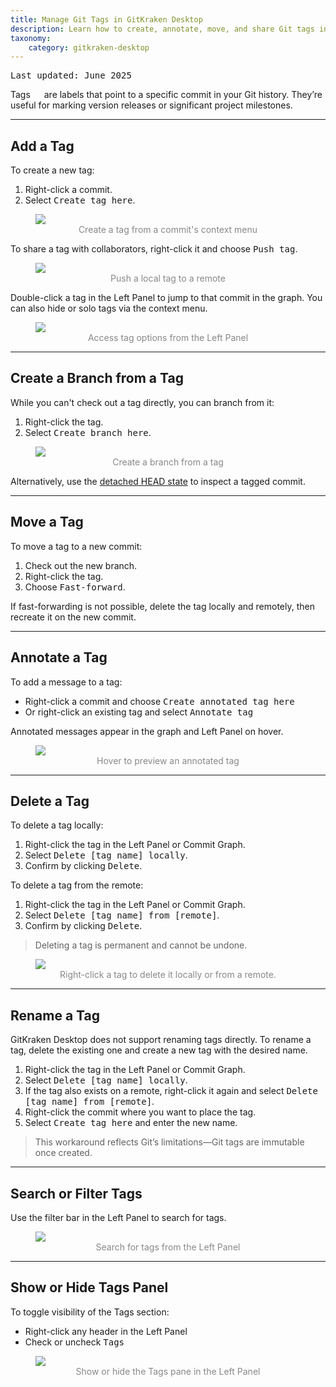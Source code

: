 ```yaml
---
title: Manage Git Tags in GitKraken Desktop
description: Learn how to create, annotate, move, and share Git tags in GitKraken Desktop to mark releases and key commits.
taxonomy:
    category: gitkraken-desktop
---
```

<kbd>Last updated: June 2025</kbd>

Tags <em class='context-menu'><img style='transform:rotate(180deg);height:1em;' src='/wp-content/uploads/gk-tag-icon.svg'></em> are labels that point to a specific commit in your Git history. They’re useful for marking version releases or significant project milestones.

***

## Add a Tag

To create a new tag:
1. Right-click a commit.
2. Select <kbd>Create tag here</kbd>.

<figure>
  <img src="/wp-content/uploads/create-tag-2025.png" srcset="/wp-content/uploads/create-tag-2025.png" class="help-center-img img-bordered">
  <figcaption style="text-align:center; color:#888">Create a tag from a commit's context menu</figcaption>
</figure>

To share a tag with collaborators, right-click it and choose <kbd>Push tag</kbd>.

<figure>
  <img src="/wp-content/uploads/push-tag-2025.png" srcset="/wp-content/uploads/push-tag-2025@2x.png" class="help-center-img img-bordered">
  <figcaption style="text-align:center; color:#888">Push a local tag to a remote</figcaption>
</figure>

Double-click a tag in the Left Panel to jump to that commit in the graph. You can also hide or solo tags via the context menu.

<figure>
  <img src="/wp-content/uploads/tag-right.png" srcset="/wp-content/uploads/tag-right.png" class="help-center-img img-bordered">
  <figcaption style="text-align:center; color:#888">Access tag options from the Left Panel</figcaption>
</figure>

***

## Create a Branch from a Tag

While you can't check out a tag directly, you can branch from it:
1. Right-click the tag.
2. Select <kbd>Create branch here</kbd>.

<figure>
  <img src="/wp-content/uploads/tag-branch.png" srcset="/wp-content/uploads/tag-branch@2x.png" class="help-center-img img-bordered">
  <figcaption style="text-align:center; color:#888">Create a branch from a tag</figcaption>
</figure>

Alternatively, use the [detached HEAD state](/working-with-commits/detached-head-state/) to inspect a tagged commit.

***

## Move a Tag

To move a tag to a new commit:
1. Check out the new branch.
2. Right-click the tag.
3. Choose <kbd>Fast-forward</kbd>.

If fast-forwarding is not possible, delete the tag locally and remotely, then recreate it on the new commit.

***

## Annotate a Tag

To add a message to a tag:
- Right-click a commit and choose <kbd>Create annotated tag here</kbd>
- Or right-click an existing tag and select <kbd>Annotate tag</kbd>

Annotated messages appear in the graph and Left Panel on hover.

<figure>
  <img src="/wp-content/uploads/tag-annotation.png" srcset="/wp-content/uploads/tag-annotation.png" class="help-center-img img-bordered">
  <figcaption style="text-align:center; color:#888">Hover to preview an annotated tag</figcaption>
</figure>

***

## Delete a Tag

To delete a tag locally:

1. Right-click the tag in the Left Panel or Commit Graph.
2. Select <kbd>Delete [tag name] locally</kbd>.
3. Confirm by clicking <kbd>Delete</kbd>.

To delete a tag from the remote:

1. Right-click the tag in the Left Panel or Commit Graph.
2. Select <kbd>Delete [tag name] from [remote]</kbd>.
3. Confirm by clicking <kbd>Delete</kbd>.

> Deleting a tag is permanent and cannot be undone.

<figure>
  <img src="/wp-content/uploads/tag-annotation.png" srcset="/wp-content/uploads/delete-tag@2x.png" class="help-center-img img-bordered">
  <figcaption style="text-align:center; color:#888">Right-click a tag to delete it locally or from a remote.</figcaption>
</figure>

***

## Rename a Tag

GitKraken Desktop does not support renaming tags directly. To rename a tag, delete the existing one and create a new tag with the desired name.

1. Right-click the tag in the Left Panel or Commit Graph.
2. Select <kbd>Delete [tag name] locally</kbd>.
3. If the tag also exists on a remote, right-click it again and select <kbd>Delete [tag name] from [remote]</kbd>.
4. Right-click the commit where you want to place the tag.
5. Select <kbd>Create tag here</kbd> and enter the new name.

> This workaround reflects Git’s limitations—Git tags are immutable once created.

***

## Search or Filter Tags

Use the filter bar in the Left Panel to search for tags.

<figure>
  <img src="/wp-content/uploads/filter-tags.png" srcset="/wp-content/uploads/filter-tags@2x.png" class="help-center-img img-bordered">
  <figcaption style="text-align:center; color:#888">Search for tags from the Left Panel</figcaption>
</figure>

***

## Show or Hide Tags Panel

To toggle visibility of the Tags section:
- Right-click any header in the Left Panel
- Check or uncheck <kbd>Tags</kbd>

<figure>
  <img src="/wp-content/uploads/toggle-panes-2025.png" srcset="/wp-content/uploads/toggle-panes-2025@2x.png" class="help-center-img img-bordered">
  <figcaption style="text-align:center; color:#888">Show or hide the Tags pane in the Left Panel</figcaption>
</figure>
